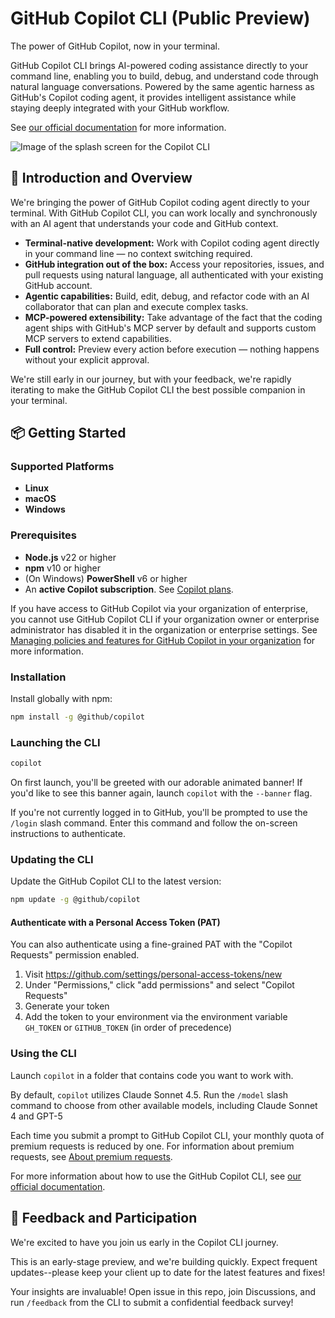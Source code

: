 # GitHub Copilot CLI (Public Preview)

The power of GitHub Copilot, now in your terminal.

GitHub Copilot CLI brings AI-powered coding assistance directly to your command line, enabling you to build, debug, and understand code through natural language conversations. Powered by the same agentic harness as GitHub's Copilot coding agent, it provides intelligent assistance while staying deeply integrated with your GitHub workflow.

See [our official documentation](https://docs.github.com/copilot/concepts/agents/about-copilot-cli) for more information.

![Image of the splash screen for the Copilot CLI](https://github.com/user-attachments/assets/51ac25d2-c074-467a-9c88-38a8d76690e3)

## 🚀 Introduction and Overview

We're bringing the power of GitHub Copilot coding agent directly to your terminal. With GitHub Copilot CLI, you can work locally and synchronously with an AI agent that understands your code and GitHub context.

- **Terminal-native development:** Work with Copilot coding agent directly in your command line — no context switching required.
- **GitHub integration out of the box:** Access your repositories, issues, and pull requests using natural language, all authenticated with your existing GitHub account.
- **Agentic capabilities:** Build, edit, debug, and refactor code with an AI collaborator that can plan and execute complex tasks.
- **MCP-powered extensibility:** Take advantage of the fact that the coding agent ships with GitHub's MCP server by default and supports custom MCP servers to extend capabilities.
- **Full control:** Preview every action before execution — nothing happens without your explicit approval.

We're still early in our journey, but with your feedback, we're rapidly iterating to make the GitHub Copilot CLI the best possible companion in your terminal.

## 📦 Getting Started

### Supported Platforms

- **Linux**
- **macOS**
- **Windows**

### Prerequisites

- **Node.js** v22 or higher
- **npm** v10 or higher
- (On Windows) **PowerShell** v6 or higher
- An **active Copilot subscription**. See [Copilot plans](https://github.com/features/copilot/plans?ref_cta=Copilot+plans+signup&ref_loc=install-copilot-cli&ref_page=docs).

If you have access to GitHub Copilot via your organization of enterprise, you cannot use GitHub Copilot CLI if your organization owner or enterprise administrator has disabled it in the organization or enterprise settings. See [Managing policies and features for GitHub Copilot in your organization](http://docs.github.com/copilot/managing-copilot/managing-github-copilot-in-your-organization/managing-github-copilot-features-in-your-organization/managing-policies-for-copilot-in-your-organization) for more information.

### Installation

Install globally with npm:
```bash
npm install -g @github/copilot
```

### Launching the CLI

```bash
copilot
```

On first launch, you'll be greeted with our adorable animated banner! If you'd like to see this banner again, launch `copilot` with the `--banner` flag. 

If you're not currently logged in to GitHub, you'll be prompted to use the `/login` slash command. Enter this command and follow the on-screen instructions to authenticate.

### Updating the CLI

Update the GitHub Copilot CLI to the latest version:
```bash
npm update -g @github/copilot
```

#### Authenticate with a Personal Access Token (PAT)

You can also authenticate using a fine-grained PAT with the "Copilot Requests" permission enabled.

1. Visit https://github.com/settings/personal-access-tokens/new
2. Under "Permissions," click "add permissions" and select "Copilot Requests"
3. Generate your token
4. Add the token to your environment via the environment variable `GH_TOKEN` or `GITHUB_TOKEN` (in order of precedence)

### Using the CLI

Launch `copilot` in a folder that contains code you want to work with. 

By default, `copilot` utilizes Claude Sonnet 4.5. Run the `/model` slash command to choose from other available models, including Claude Sonnet 4 and GPT-5

Each time you submit a prompt to GitHub Copilot CLI, your monthly quota of premium requests is reduced by one. For information about premium requests, see [About premium requests](https://docs.github.com/copilot/managing-copilot/monitoring-usage-and-entitlements/about-premium-requests).

For more information about how to use the GitHub Copilot CLI, see [our official documentation](https://docs.github.com/copilot/concepts/agents/about-copilot-cli).


## 📢 Feedback and Participation

We're excited to have you join us early in the Copilot CLI journey.

This is an early-stage preview, and we're building quickly. Expect frequent updates--please keep your client up to date for the latest features and fixes!

Your insights are invaluable! Open issue in this repo, join Discussions, and run `/feedback` from the CLI to submit a confidential feedback survey!

